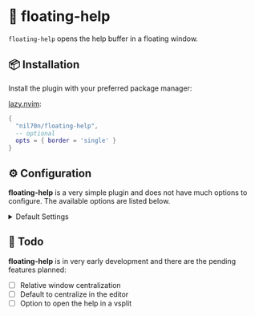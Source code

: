 # 󰞋 floating-help

`floating-help` opens the help buffer in a floating window.

## 📦 Installation

Install the plugin with your preferred package manager:

[lazy.nvim](https://github.com/folke/lazy.nvim):

<!-- setup:start -->

```lua
{
  "nil70n/floating-help",
  -- optional
  opts = { border = 'single' }
}
```

<!-- setup:end -->

## ⚙️ Configuration

**floating-help** is a very simple plugin and does not have much options to configure. The available options are listed below.

<details><summary>Default Settings</summary>

<!-- config:start -->

```lua
{
  border = 'none'
}
```
<!-- config:end -->


* border: Style of (optional) window border. This can either be a string or an array. The string values are
"none": No border (default).
"single": A single line box.
"double": A double line box.
"rounded": Like "single", but with rounded corners ("╭" etc.).
"solid": Adds padding by a single whitespace cell.
"shadow": A drop shadow effect by blending with the background.
If it is an array, it should have a length of eight or any divisor of eight. The array will specify the eight chars building up the border in a clockwise fashion starting with the top-left corner. As an example, the double box style could be specified as [ "╔", "═" ,"╗", "║", "╝", "═", "╚", "║" ]. If the number of chars are less than eight, they will be repeated. Thus an ASCII border could be specified as [ "/", "-", "\\", "|" ], or all chars the same as [ "x" ]. An empty string can be used to turn off a specific border, for instance, [ "", "", "", ">", "", "", "", "<" ] will only make vertical borders but not horizontal ones. By default, FloatBorder highlight is used, which links to WinSeparator when not defined. It could also be specified by character: [ ["+", "MyCorner"], ["x", "MyBorder"] ].

</details>

##  Todo

**floating-help** is in very early development and there are the pending features planned:

- [ ] Relative window centralization
- [ ] Default to centralize in the editor
- [ ] Option to open the help in a vsplit

